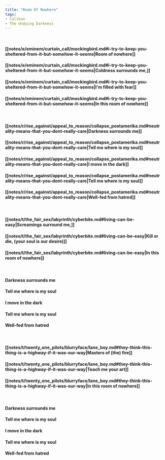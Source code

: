 ```yaml
---
title: "Room Of Nowhere"
tags:
- Caliban
- The Undying Darkness
---
```

&nbsp;
#### [[notes/e/eminem/curtain_call/mockingbird.md#i-try-to-keep-you-sheltered-from-it-but-somehow-it-seems|Room of nowhere]]
#### [[notes/e/eminem/curtain_call/mockingbird.md#i-try-to-keep-you-sheltered-from-it-but-somehow-it-seems|Coldness surrounds me,]]
#### [[notes/e/eminem/curtain_call/mockingbird.md#i-try-to-keep-you-sheltered-from-it-but-somehow-it-seems|I'm filled with fear]]
#### [[notes/e/eminem/curtain_call/mockingbird.md#i-try-to-keep-you-sheltered-from-it-but-somehow-it-seems|In this room of nowhere]]
&nbsp;
#### [[notes/r/rise_against/appeal_to_reason/collapse_postamerika.md#neutrality-means-that-you-dont-really-care|Darkness surrounds me]]
#### [[notes/r/rise_against/appeal_to_reason/collapse_postamerika.md#neutrality-means-that-you-dont-really-care|Tell me where is my soul]]
#### [[notes/r/rise_against/appeal_to_reason/collapse_postamerika.md#neutrality-means-that-you-dont-really-care|I move in the dark]]
#### [[notes/r/rise_against/appeal_to_reason/collapse_postamerika.md#neutrality-means-that-you-dont-really-care|Tell me where is my soul]]
#### [[notes/r/rise_against/appeal_to_reason/collapse_postamerika.md#neutrality-means-that-you-dont-really-care|Well-fed from hatred]]
&nbsp;
#### [[notes/t/the_fair_sex/labyrinth/cyberbite.md#living-can-be-easy|Screamings surround me,]]
#### [[notes/t/the_fair_sex/labyrinth/cyberbite.md#living-can-be-easy|Kill or die, (your soul is our desire)]]
#### [[notes/t/the_fair_sex/labyrinth/cyberbite.md#living-can-be-easy|In this room of nowhere]]
&nbsp;
#### Darkness surrounds me
#### Tell me where is my soul
#### I move in the dark
#### Tell me where is my soul
#### Well-fed from hatred
&nbsp;
#### [[notes/t/twenty_one_pilots/blurryface/lane_boy.md#they-think-this-thing-is-a-highway-if-it-was-our-way|Masters of (the) fire]]
#### [[notes/t/twenty_one_pilots/blurryface/lane_boy.md#they-think-this-thing-is-a-highway-if-it-was-our-way|Teach me your art]]
#### [[notes/t/twenty_one_pilots/blurryface/lane_boy.md#they-think-this-thing-is-a-highway-if-it-was-our-way|In this room of nowhere]]
&nbsp;
#### Darkness surrounds me
#### Tell me where is my soul
#### I move in the dark
#### Tell me where is my soul
#### Well-fed from hatred

